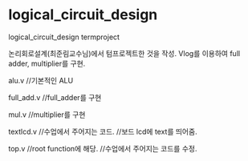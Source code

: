 # logical_circuit_design
logical_circuit_design termproject

논리회로설계(최준림교수님)에서 텀프로젝트한 것을 작성.
Vlog를 이용하여 full adder, multiplier를 구현. 

alu.v
//기본적인 ALU

full_add.v
//full_adder를 구현

mul.v
//multiplier를 구현

textlcd.v
//수업에서 주어지는 코드.
//보드 lcd에 text를 띄어줌.

top.v
//root function에 해당.
//수업에서 주어지는 코드를 수정.
